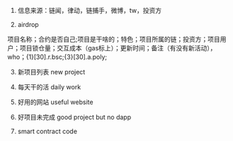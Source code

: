 1. 信息来源：链闻，律动，链捕手，微博，tw，投资方

2. airdrop

项目名称；合约是否自己;项目是干啥的；特色；项目所属的链；投资方；项目用户；项目锁仓量；交互成本（gas标上）；更新时间；备注（有没有新活动），who；{1}[30].r.bsc;{3}[30].a.poly;

3. 新项目列表 new project

4. 每天干的活 daily work

5. 好用的网站 useful website

6. 好项目未完成 good project but no dapp

7. smart contract code

